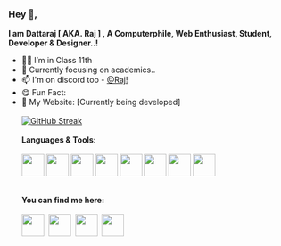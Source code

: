 ### Hey 👋,
**I am Dattaraj [ AKA. Raj ] , A Computerphile, Web Enthusiast, Student, Developer & Designer..!**
- 👨‍🎓 I’m in Class 11th 
- 🎯 Currently focusing on academics..
- 📫 I'm on discord too - [@Raj!](https://discord.com/channels/@me)
- 😋 Fun Fact: 
- 🤟 My Website: [Currently being developed]
<br><br>
[![GitHub Streak](https://github-readme-streak-stats.herokuapp.com?user=Dattaraj-Shinde&theme=github-dark-blue&hide_border=true&date_format=M%20j%5B%2C%20Y%5D)](https://git.io/streak-stats)
<br><br>
**Languages & Tools:** <br><br>
<a href="https://www.youtube.com/watch?v=dQw4w9WgXcQ" target="blank"><img align="center" src="https://upload.wikimedia.org/wikipedia/commons/thumb/9/9a/Visual_Studio_Code_1.35_icon.svg/1200px-Visual_Studio_Code_1.35_icon.svg.png" height="40" /></a>
<a href="https://www.youtube.com/watch?v=dQw4w9WgXcQ" target="blank"><img align="center" src="https://www.tech-wiki.net/images/a/a8/Notepad%2B%2B_logo.png" height="40" /></a>
<a href="https://www.youtube.com/watch?v=dQw4w9WgXcQ" target="blank"><img align="center" src="https://replit.com/public/icons/apple-icon-180.png" height="40" /></a>
<a href="https://www.youtube.com/watch?v=dQw4w9WgXcQ" target="blank"><img align="center" src="https://seeklogo.com/images/N/nodejs-logo-FBE122E377-seeklogo.com.png" height="40" /></a>
<a href="https://www.youtube.com/watch?v=dQw4w9WgXcQ" target="blank"><img align="center" src="https://upload.wikimedia.org/wikipedia/commons/thumb/9/99/Unofficial_JavaScript_logo_2.svg/1200px-Unofficial_JavaScript_logo_2.svg.png" height="40" /></a>
<a href="https://www.youtube.com/watch?v=dQw4w9WgXcQ" target="blank"><img align="center" src="https://upload.wikimedia.org/wikipedia/commons/thumb/3/38/HTML5_Badge.svg/640px-HTML5_Badge.svg.png" height="40" /></a>
<a href="https://www.youtube.com/watch?v=dQw4w9WgXcQ" target="blank"><img align="center" src="https://upload.wikimedia.org/wikipedia/commons/thumb/6/62/CSS3_logo.svg/800px-CSS3_logo.svg.png" height="40" /></a>
<a href="https://www.youtube.com/watch?v=dQw4w9WgXcQ" target="blank"><img align="center" src="https://upload.wikimedia.org/wikipedia/commons/thumb/c/c3/Python-logo-notext.svg/2048px-Python-logo-notext.svg.png" height="40" /></a>
<br><br><br>
**You can find me here:**<br><br>
<a href="https://www.youtube.com/watch?v=dQw4w9WgXcQ" target="blank"><img align="center" src="https://cdn.worldvectorlogo.com/logos/stack-overflow.svg" height="40" /></a>&nbsp;
<a href="https://www.youtube.com/watch?v=dQw4w9WgXcQ" target="blank"><img align="center" src="https://repository-images.githubusercontent.com/386788663/b30df306-a46d-465f-874e-dd7ff1942dbb" height="40" /></a>&nbsp;
<a href="https://www.youtube.com/watch?v=dQw4w9WgXcQ" target="blank"><img align="center" src="https://res.cloudinary.com/practicaldev/image/fetch/s--pcSkTMZL--/c_limit,f_auto,fl_progressive,q_80,w_190/https://practicaldev-herokuapp-com.freetls.fastly.net/assets/devlogo-pwa-512.png" height="40" /></a>&nbsp;
<a href="https://www.youtube.com/watch?v=dQw4w9WgXcQ" target="blank"><img align="center" src="https://miro.medium.com/max/1400/1*psYl0y9DUzZWtHzFJLIvTw.png" height="40" /></a>

